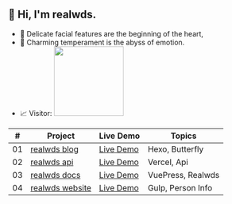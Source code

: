 ## 👋 Hi, I'm realwds.

- 🌱 Delicate facial features are the beginning of the heart, 
- 🌱 Charming temperament is the abyss of emotion. 
- 📈 Visitor: <img src=https://profile-counter.glitch.me/realwds/count.svg width=140 />

| # | Project | Live Demo | Topics|
|---|---------|-----------|-----|
|01|[realwds blog](https://github.com/realwds/realwds-blog/)| [Live Demo](https://realwds.com/)|Hexo, Butterfly|
|02|[realwds api](https://github.com/realwds/realwds-api/)| [Live Demo](https://realwds-api.vercel.app/)| Vercel, Api |
|03|[realwds docs](https://github.com/realwds/realwds-docs/)| [Live Demo](https://realwds.github.io/realwds-docs/)| VuePress, Realwds |
|04|[realwds website](https://github.com/realwds/realwds-website/)| [Live Demo](https://realwds.github.io/realwds-website/)|Gulp, Person Info|

